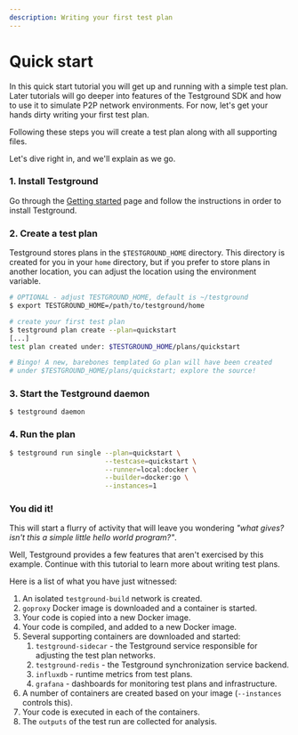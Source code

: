 ```yaml
---
description: Writing your first test plan
---
```


# Quick start

In this quick start tutorial you will get up and running with a simple test plan. Later tutorials will go deeper into features of the Testground SDK and how to use it to simulate P2P network environments. For now, let's get your hands dirty writing your first test plan.

Following these steps you will create a test plan along with all supporting files.

Let's dive right in, and we'll explain as we go.

### 1. Install Testground

Go through the [Getting started](../getting-started.md) page and follow the instructions in order to install Testground.

### 2. Create a test plan

Testground stores plans in the `$TESTGROUND_HOME` directory. This directory is created for you in your `home` directory, but if you prefer to store plans in another location, you can adjust the location using the environment variable.

```bash
# OPTIONAL - adjust TESTGROUND_HOME, default is ~/testground
$ export TESTGROUND_HOME=/path/to/testground/home

# create your first test plan
$ testground plan create --plan=quickstart
[...]
test plan created under: $TESTGROUND_HOME/plans/quickstart

# Bingo! A new, barebones templated Go plan will have been created
# under $TESTGROUND_HOME/plans/quickstart; explore the source!
```

### 3. Start the Testground daemon

```text
$ testground daemon
```

### 4. Run the plan

```bash
$ testground run single --plan=quickstart \
                        --testcase=quickstart \
                        --runner=local:docker \
                        --builder=docker:go \
                        --instances=1
```

### You did it!

This will start a flurry of activity that will leave you wondering _"what gives? isn't this a simple little hello world program?"_.

Well, Testground provides a few features that aren't exercised by this example. Continue with this tutorial to learn more about writing test plans.

Here is a list of what you have just witnessed:

1. An isolated `testground-build` network is created.
2. `goproxy` Docker image is downloaded and a container is started.
3. Your code is copied into a new Docker image.
4. Your code is compiled, and added to a new Docker image.
5. Several supporting containers are downloaded and started:
   1. `testground-sidecar` - the Testground service responsible for adjusting the test plan networks.
   2. `testground-redis` - the Testground synchronization service backend.
   3. `influxdb` - runtime metrics from test plans.
   4. `grafana` - dashboards for monitoring test plans and infrastructure.
6. A number of containers are created based on your image \(`--instances` controls this\).
7. Your code is executed in each of the containers.
8. The `outputs` of the test run are collected for analysis.

